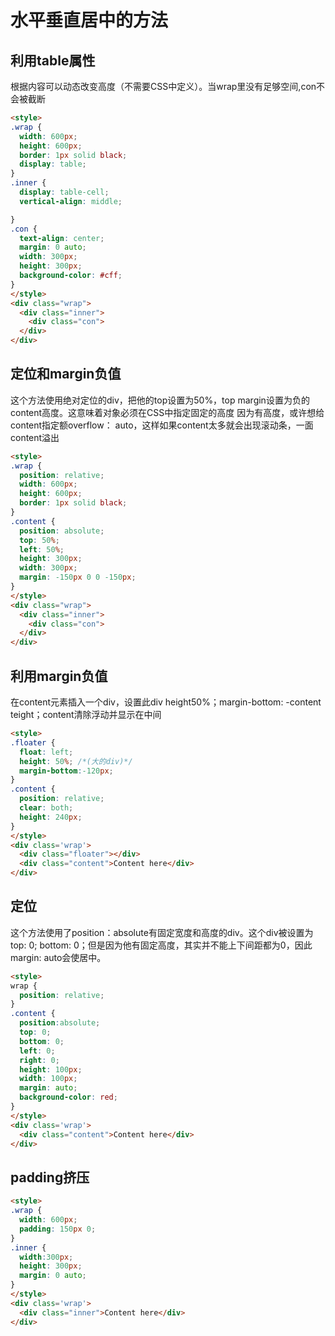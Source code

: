 # 水平垂直居中的方法

## 利用table属性

根据内容可以动态改变高度（不需要CSS中定义）。当wrap里没有足够空间,con不会被截断

```html
<style>
.wrap {
  width: 600px;
  height: 600px;
  border: 1px solid black;
  display: table;
}
.inner {
  display: table-cell;
  vertical-align: middle;

}
.con {
  text-align: center;
  margin: 0 auto;
  width: 300px;
  height: 300px;
  background-color: #cff;
}
</style>
<div class="wrap">
  <div class="inner">
    <div class="con">
  </div>
</div>
```

## 定位和margin负值

这个方法使用绝对定位的div，把他的top设置为50%，top margin设置为负的content高度。这意味着对象必须在CSS中指定固定的高度
因为有高度，或许想给content指定额overflow： auto，这样如果content太多就会出现滚动条，一面content溢出

```html
<style>
.wrap {
  position: relative;
  width: 600px;
  height: 600px;
  border: 1px solid black;
}
.content {
  position: absolute;
  top: 50%;
  left: 50%;
  height: 300px;
  width: 300px;
  margin: -150px 0 0 -150px;
}
</style>
<div class="wrap">
  <div class="inner">
    <div class="con">
  </div>
</div>
```

## 利用margin负值

在content元素插入一个div，设置此div height50%；margin-bottom: -content teight；content清除浮动并显示在中间

```html
<style>
.floater {
  float: left;
  height: 50%; /*(大的div)*/
  margin-bottom:-120px;
}
.content {
  position: relative;
  clear: both;
  height: 240px;
}
</style>
<div class='wrap'>
  <div class="floater"></div>
  <div class="content">Content here</div>
</div>
```

## 定位

这个方法使用了position：absolute有固定宽度和高度的div。这个div被设置为top: 0; bottom: 0；但是因为他有固定高度，其实并不能上下间距都为0，因此margin: auto会使居中。

```html
<style>
wrap {
  position: relative;
}
.content {
  position:absolute;
  top: 0;
  bottom: 0;
  left: 0;
  right: 0;
  height: 100px;
  width: 100px;
  margin: auto;
  background-color: red;
}
</style>
<div class='wrap'>
  <div class="content">Content here</div>
</div>
```

## padding挤压

```html
<style>
.wrap {
  width: 600px;
  padding: 150px 0;
}
.inner {
  width:300px;
  height: 300px;
  margin: 0 auto;
}
</style>
<div class='wrap'>
  <div class="inner">Content here</div>
</div>
```